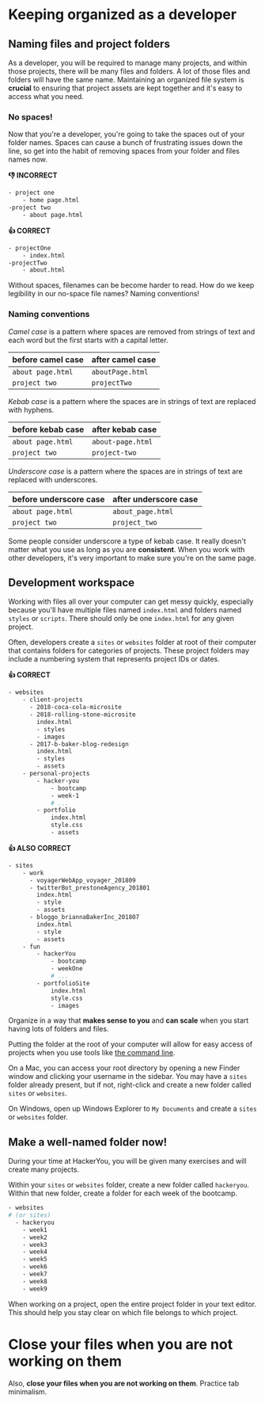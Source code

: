 # Keeping organized as a developer

## Naming files and project folders 

As a developer, you will be required to manage many projects, and within those projects, there will be many files and folders. A lot of those files and folders will have the same name. Maintaining an organized file system is **crucial** to ensuring that project assets are kept together and it's easy to access what you need.

### No spaces!

Now that you're a developer, you're going to take the spaces out of your folder names. Spaces can cause a bunch of frustrating issues down the line, so get into the habit of removing spaces from your folder and files names now.

**👎 INCORRECT**
```bash
- project one
	- home page.html
-project two
	- about page.html
```

**👍 CORRECT**
```bash
- projectOne
	- index.html
-projectTwo
	- about.html
```
Without spaces, filenames can be become harder to read. How do we keep legibility in our no-space file names? Naming conventions!

### Naming conventions

_Camel case_ is a pattern where spaces are removed from strings of text and each word but the first starts with a capital letter.

before camel case| after camel case
---|---
`about page.html` | `aboutPage.html`
`project two` | `projectTwo`

_Kebab case_ is a pattern where the spaces are in strings of text are replaced with hyphens.

before kebab case| after kebab case
---|---
`about page.html` | `about-page.html`
`project two` | `project-two`

_Underscore case_ is a pattern where the spaces are in strings of text are replaced with underscores.

before underscore case| after underscore case
---|---
`about page.html` | `about_page.html`
`project two` | `project_two`

Some people consider underscore a type of kebab case. It really doesn't matter what you use as long as you are **consistent**. When you work with other developers, it's very important to make sure you're on the same page.

## Development workspace
Working with files all over your computer can get messy quickly, especially because you'll have multiple files named `index.html` and folders named `styles` or `scripts`. There should only be one `index.html` for any given project.

Often, developers create a `sites` or `websites` folder at root of their computer that contains folders for categories of projects. These project folders may include a numbering system that represents project IDs or dates.

**👍 CORRECT**
```bash
- websites
    - client-projects
      - 2018-coca-cola-microsite
      - 2018-rolling-stone-microsite
        index.html
        - styles
        - images
      - 2017-b-baker-blog-redesign
        index.html
        - styles
        - assets
    - personal-projects
        - hacker-you
            - bootcamp
            - week-1
            # ...
        - portfolio
            index.html
            style.css
            - assets
```

**👍 ALSO CORRECT**
```bash
- sites
    - work
      - voyagerWebApp_voyager_201809
      - twitterBot_prestoneAgency_201801
        index.html
        - style
        - assets
      - bloggo_briannaBakerInc_201807
        index.html
        - style
        - assets
    - fun
        - hackerYou
            - bootcamp
            - weekOne
            # ...
        - portfolioSite
            index.html
            style.css
            - images
```

Organize in a way that **makes sense to you** and **can scale** when you start having lots of folders and files.

Putting the folder at the root of your computer will allow for easy access of projects when you use tools like [the command line](https://github.com/HackerYou/no-repeat-bootcamp-notes-2018/blob/master/8.1-command-line.md).

On a Mac, you can access your root directory by opening a new Finder window and clicking your username in the sidebar. You may have a `sites` folder already present, but if not, right-click and create a new folder called `sites` or `websites`.

On Windows, open up Windows Explorer to `My Documents` and create a `sites` or `websites` folder.

## Make a well-named folder now!
During your time at HackerYou, you will be given many exercises and will create many projects.

Within your `sites` or `websites` folder, create a new folder called `hackeryou`. Within that new folder, create a folder for each week of the bootcamp.

```bash
- websites 
# (or sites)
  - hackeryou
    - week1
    - week2
    - week3
    - week4
    - week5
    - week6
    - week7
    - week8
    - week9
```

When working on a project, open the entire project folder in your text editor. This should help you stay clear on which file belongs to which project. 

# Close your files when you are not working on them
Also, **close your files when you are not working on them**. Practice tab minimalism. 